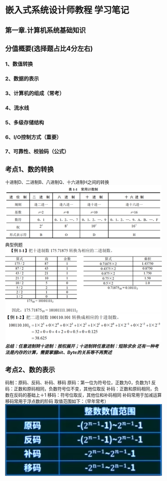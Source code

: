 # 嵌入式系统设计师教程 学习笔记
## 第一章.计算机系统基础知识
## 分值概要(选择题占比4分左右)
### 1、数值转换
### 2、数据的表示
### 3、计算机的组成（常考）
### 4、流水线
### 5、多级存储结构
### 6、I/O控制方式（重要）
### 7、可靠性、校验码（公式）
## 考点1、数的转换
十进制D、二进制B、八进制Q、十六进制H之间的转换
![alt text](image.png)
典型例题
![alt text](image-1.png)
![alt text](image-2.png)
***总结：任意进制转十进制：按权展开；十进制转任意进制：短除求余***
***还有一种考法是内存的计算，需要掌握bit、Byte的关系等不再赘述***

## 考点2、数的表示
码制：原码、反码、补码、移码
原码：第一位为符号位，正数为0，负数为1
反码：正数和原码相同，负数符号位不变，其他位取反
补码：正数和原码相同，负数在反码的基础上＋1
移码：符号位取反，其他位和补码相同
补码常用于加减运算
移码常用于浮点数的阶码
取值范围如下：（早年常考）
![alt text](image-3.png)
